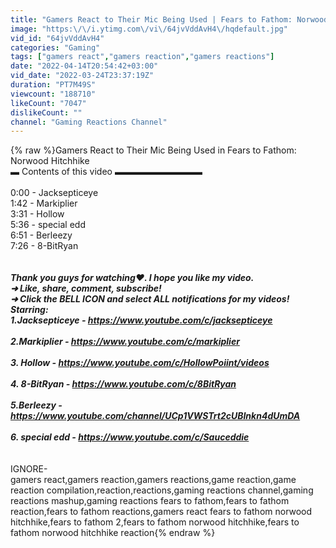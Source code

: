 ```yaml
---
title: "Gamers React to Their Mic Being Used | Fears to Fathom: Norwood Hitchhike"
image: "https:\/\/i.ytimg.com\/vi\/64jvVddAvH4\/hqdefault.jpg"
vid_id: "64jvVddAvH4"
categories: "Gaming"
tags: ["gamers react","gamers reaction","gamers reactions"]
date: "2022-04-14T20:54:42+03:00"
vid_date: "2022-03-24T23:37:19Z"
duration: "PT7M49S"
viewcount: "188710"
likeCount: "7047"
dislikeCount: ""
channel: "Gaming Reactions Channel"
---
```

{% raw %}Gamers React to Their Mic Being Used  in Fears to Fathom: Norwood Hitchhike<br />▬ Contents of this video  ▬▬▬▬▬▬▬▬▬▬<br /><br />0:00 - Jacksepticeye<br />1:42 - Markiplier<br />3:31 - Hollow<br />5:36 - special edd<br />6:51 - Berleezy<br />7:26 - 8-BitRyan<br /><br />___________________________________________________________________________<br />Thank you guys for watching❤. I hope you like my video.<br />➜ Like, share, comment, subscribe! <br />➜ Click the BELL ICON and select ALL notifications for my videos!<br />Starring:<br />1.Jacksepticeye - <a rel="nofollow" target="blank" href="https://www.youtube.com/c/jacksepticeye">https://www.youtube.com/c/jacksepticeye</a><br /><br />2.Markiplier - <a rel="nofollow" target="blank" href="https://www.youtube.com/c/markiplier">https://www.youtube.com/c/markiplier</a><br /><br />3. Hollow - <a rel="nofollow" target="blank" href="https://www.youtube.com/c/HollowPoiint/videos">https://www.youtube.com/c/HollowPoiint/videos</a><br /><br />4.  8-BitRyan - <a rel="nofollow" target="blank" href="https://www.youtube.com/c/8BitRyan">https://www.youtube.com/c/8BitRyan</a><br /><br />5.Berleezy - <a rel="nofollow" target="blank" href="https://www.youtube.com/channel/UCp1VWSTrt2cUBInkn4dUmDA">https://www.youtube.com/channel/UCp1VWSTrt2cUBInkn4dUmDA</a><br /><br />6. special edd - <a rel="nofollow" target="blank" href="https://www.youtube.com/c/Sauceddie">https://www.youtube.com/c/Sauceddie</a><br /><br />___________________________________________________________________________<br />IGNORE-<br />gamers react,gamers reaction,gamers reactions,game reaction,game reaction compilation,reaction,reactions,gaming reactions channel,gaming reactions mashup,gaming reactions fears to fathom,fears to fathom reaction,fears to fathom reactions,gamers react fears to fathom norwood hitchhike,fears to fathom 2,fears to fathom norwood hitchhike,fears to fathom norwood hitchhike reaction{% endraw %}
